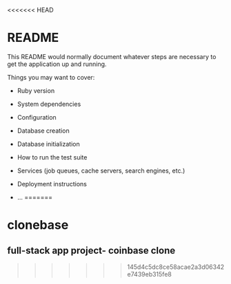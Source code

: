 <<<<<<< HEAD
# README

This README would normally document whatever steps are necessary to get the
application up and running.

Things you may want to cover:

* Ruby version

* System dependencies

* Configuration

* Database creation

* Database initialization

* How to run the test suite

* Services (job queues, cache servers, search engines, etc.)

* Deployment instructions

* ...
=======
# clonebase
## full-stack app project- coinbase clone
>>>>>>> 145d4c5dc8ce58acae2a3d06342e7439eb315fe8
